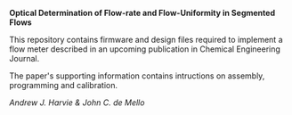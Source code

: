 **Optical Determination of Flow-rate and Flow-Uniformity in Segmented Flows**

This repository contains firmware and design files required to implement a flow meter described in an upcoming publication in Chemical Engineering Journal. 

The paper's supporting information contains intructions on assembly, programming and calibration.

*Andrew J. Harvie & John C. de Mello*


